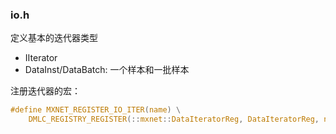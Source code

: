 ### io.h

定义基本的迭代器类型

+ IIterator
+ DataInst/DataBatch: 一个样本和一批样本

注册迭代器的宏：

```c
#define MXNET_REGISTER_IO_ITER(name) \
    DMLC_REGISTRY_REGISTER(::mxnet::DataIteratorReg, DataIteratorReg, name)
```
